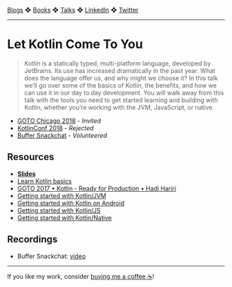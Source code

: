 [Blogs](../blogs.md) ❖ [Books](../books.md) ❖ [Talks](../talks.md) ❖ [LinkedIn](https://www.linkedin.com/in/victoriagonda/) ❖ [Twitter](https://twitter.com/TTGonda)

---

# Let Kotlin Come To You

> Kotlin is a statically typed, multi-platform language, developed by JetBrains. Its use has increased dramatically in the past year. What does the language offer us, and why might we choose it? In this talk we’ll go over some of the basics of Kotlin, the benefits, and how we can use it in our day to day development. You will walk away from this talk with the tools you need to get started learning and building with Kotlin, whether you’re working with the JVM, JavaScript, or native.

- [GOTO Chicago 2018](https://gotochgo.com/2018) - _Invited_
- [KotlinConf 2018](https://kotlinconf.com/2018/) - _Rejected_
- [Buffer Snackchat](https://overflow.buffer.com/2018/05/23/snackchat-may-3-let-kotlin-come/) - _Volunteered_

## Resources

-   [**Slides**](https://speakerdeck.com/vgonda/let-kotlin-come-to-you)
-   [Learn Kotlin basics](https://try.kotlinlang.org)
-   [GOTO 2017 • Kotlin - Ready for Production • Hadi Hariri](https://youtu.be/BnTtjywqAX8)
-   [Getting started with Kotlin/JVM](https://kotlinlang.org/docs/tutorials/getting-started.html)
-   [Getting started with Kotlin on Android](https://kotlinlang.org/docs/tutorials/kotlin-android.html)
-   [Getting started with Kotlin/JS](https://kotlinlang.org/docs/tutorials/javascript/kotlin-to-javascript/kotlin-to-javascript.html)
-   [Getting started with Kotlin/Native](https://kotlinlang.org/docs/tutorials/native/basic-kotlin-native-app.html)

## Recordings

-   Buffer Snackchat: [video](https://www.youtube.com/watch?v=2gmANRiFIKo)

---

If you like my work, consider [buying me a coffee ☕](https://www.buymeacoffee.com/96JjLEW)!
